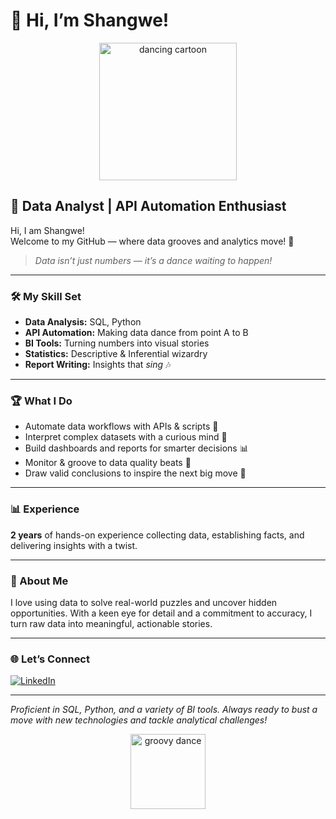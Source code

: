 # 👋 Hi, I’m Shangwe!

<!-- Dancing cartoon using Giphy (static fallback for GitHub) -->
<p align="center">
  <img src="https://media2.giphy.com/media/v1.Y2lkPTZjMDliOTUyaDkzZmg2NjVxazNlcmlxb2QxaXFwN3I0OGN4MzZ1M2lvb2E2MjloOSZlcD12MV9pbnRlcm5hbF9naWZfYnlfaWQmY3Q9Zw/7OVSLBCahCv1rb5rZ5/giphy.webp" width="220" alt="dancing cartoon">
</p>

## 💼 Data Analyst | API Automation Enthusiast

Hi, I am Shangwe!  
Welcome to my GitHub — where data grooves and analytics move! 🕺  
> _Data isn’t just numbers — it’s a dance waiting to happen!_

---

### 🛠️ My Skill Set
- **Data Analysis:** SQL, Python
- **API Automation:** Making data dance from point A to B
- **BI Tools:** Turning numbers into visual stories
- **Statistics:** Descriptive & Inferential wizardry
- **Report Writing:** Insights that *sing* 🎶

---

### 🏆 What I Do
- Automate data workflows with APIs & scripts 🤖
- Interpret complex datasets with a curious mind 🧐
- Build dashboards and reports for smarter decisions 📊
- Monitor & groove to data quality beats 🎵
- Draw valid conclusions to inspire the next big move 🚀

---

### 📊 Experience
**2 years** of hands-on experience collecting data, establishing facts, and delivering insights with a twist.

---

### 📖 About Me

I love using data to solve real-world puzzles and uncover hidden opportunities. With a keen eye for detail and a commitment to accuracy, I turn raw data into meaningful, actionable stories.

---

### 🌐 Let’s Connect

[![LinkedIn](https://img.shields.io/badge/LinkedIn-shangwe--raymond-blue?style=flat-square&logo=linkedin)](https://www.linkedin.com/in/shangwe-raymond)

---

_Proficient in SQL, Python, and a variety of BI tools. Always ready to bust a move with new technologies and tackle analytical challenges!_

<p align="center">
  <img src="https://media2.giphy.com/media/v1.Y2lkPTZjMDliOTUyaDkzZmg2NjVxazNlcmlxb2QxaXFwN3I0OGN4MzZ1M2lvb2E2MjloOSZlcD12MV9pbnRlcm5hbF9naWZfYnlfaWQmY3Q9Zw/7OVSLBCahCv1rb5rZ5/giphy.webp" width="120" alt="groovy dance">
</p>
